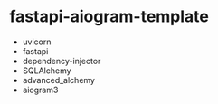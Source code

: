 # fastapi-aiogram-template

- uvicorn
- fastapi
- dependency-injector
- SQLAlchemy
- advanced_alchemy
- aiogram3
